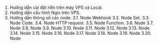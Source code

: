 1. Hướng dẫn cài đặt n8n trên máy VPS và Local.
2. Hướng dẫn cấu hình Ngix trên VPS.
3. Hướng dẫn thông số các node.
   3.1. Node Webhook
   3.2. Node Set.
   3.3. Node Code.
   3.4. Node HTTP request.
   3.5. Node Function.
   3.6. Node
   3.7. Node
   3.8. Node
   3.9. Node
   3.10. Node
   3.11. Node
   3.12. Node
   3.13. Node
   3.14. Node
   3.15. Node
   3.16. Node
   3.17. Node
   3.18. Node
   3.19. Node
   3.20. Node  
   

